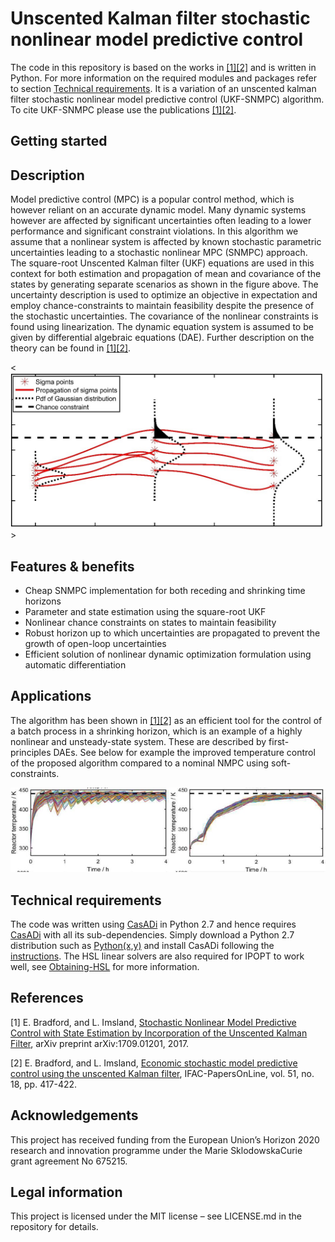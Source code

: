 # Unscented Kalman filter stochastic nonlinear model predictive control
The code in this repository is based on the works in [[1]](#1)[[2]](#2) and is written in Python. For more information on the required modules and packages refer to section [Technical requirements](#Tr). It is a variation of an unscented kalman filter stochastic nonlinear model predictive control (UKF-SNMPC) algorithm. To cite UKF-SNMPC please use the publications [[1]](#1)[[2]](#2). 

## Getting started


## Description
Model predictive control (MPC) is a popular control method, which is however reliant on an accurate dynamic model. Many dynamic systems however are affected by significant uncertainties often leading to a lower performance and significant constraint violations. In this algorithm we assume that a nonlinear system is affected by known stochastic parametric uncertainties leading to a stochastic nonlinear MPC (SNMPC) approach. The square-root Unscented Kalman filter (UKF) equations are used in this context for both estimation and propagation of mean and covariance of the states by generating separate scenarios as shown in the figure above. The uncertainty description is used to optimize an objective in expectation and employ chance-constraints to maintain feasibility despite the presence of the stochastic uncertainties. The covariance of the nonlinear constraints is found using linearization. The dynamic equation system is assumed to be given by differential algebraic equations (DAE). Further description on the theory can be found in [[1]](#1)[[2]](#2). 

<<img src="/images/Image1.jpg" width="500">>

## Features & benefits
* Cheap SNMPC implementation for both receding and shrinking time horizons
* Parameter and state estimation using the square-root UKF
* Nonlinear chance constraints on states to maintain feasibility
* Robust horizon up to which uncertainties are propagated to prevent the growth of open-loop uncertainties
* Efficient solution of nonlinear dynamic optimization formulation using automatic differentiation

## Applications
The algorithm has been shown in [[1]](#1)[[2]](#2) as an efficient tool for the control of a batch process in a shrinking horizon, which is an example of a highly nonlinear and unsteady-state system. These are described by first-principles DAEs. See below for example the improved temperature control of the proposed algorithm compared to a nominal NMPC using soft-constraints.

<img src="/images/Image2.jpg" width="800">

## Technical requirements
The code was written using [CasADi](https://web.casadi.org/) in Python 2.7 and hence requires [CasADi](https://web.casadi.org/) with all its sub-dependencies. Simply download a Python 2.7 distribution such as [Python(x,y)](https://python-xy.github.io/) and install CasADi following the [instructions](https://github.com/casadi/casadi/wiki/InstallationInstructions). The HSL linear solvers are also required for IPOPT to work well, see [Obtaining-HSL](https://github.com/casadi/casadi/wiki/Obtaining-HSL) for more information.
<a name="Tr">
</a>

## References
[1] E. Bradford, and L. Imsland, [Stochastic Nonlinear Model Predictive Control with State Estimation by Incorporation of the Unscented Kalman Filter](https://www.researchgate.net/profile/Eric_Bradford/publication/319501430_Stochastic_Nonlinear_Model_Predictive_Control_with_State_Estimation_by_Incorporation_of_the_Unscented_Kalman_Filter/links/59b6774aaca2722453a3a7a9/Stochastic-Nonlinear-Model-Predictive-Control-with-State-Estimation-by-Incorporation-of-the-Unscented-Kalman-Filter.pdf), arXiv preprint arXiv:1709.01201, 2017. 
<a name="1">
</a>

[2] E. Bradford, and L. Imsland, [Economic stochastic model predictive control using the unscented Kalman filter](https://brage.bibsys.no/xmlui/bitstream/handle/11250/2568350/1-s2.0-S2405896318320196-main.pdf?sequence=5), IFAC-PapersOnLine, vol. 51, no. 18, pp. 417-422. 
<a name="2">
</a>

## Acknowledgements
This project has received funding from the European Union’s Horizon 2020 research and innovation programme under the Marie SklodowskaCurie grant agreement No 675215.

## Legal information
This project is licensed under the MIT license – see LICENSE.md in the repository for details.

